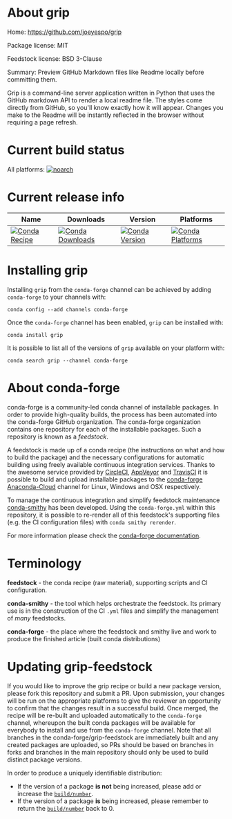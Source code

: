 About grip
==========

Home: https://github.com/joeyespo/grip

Package license: MIT

Feedstock license: BSD 3-Clause

Summary: Preview GitHub Markdown files like Readme locally before committing them.

Grip is a command-line server application written in Python that uses the GitHub markdown API
to render a local readme file. The styles come directly from GitHub, so you'll know exactly
how it will appear. Changes you make to the Readme will be instantly reflected in the browser
without requiring a page refresh.


Current build status
====================

All platforms:
[![noarch](https://img.shields.io/circleci/project/github/conda-forge/grip-feedstock/master.svg?label=noarch)](https://circleci.com/gh/conda-forge/grip-feedstock)

Current release info
====================

| Name | Downloads | Version | Platforms |
| --- | --- | --- | --- |
| [![Conda Recipe](https://img.shields.io/badge/recipe-grip-green.svg)](https://anaconda.org/conda-forge/grip) | [![Conda Downloads](https://img.shields.io/conda/dn/conda-forge/grip.svg)](https://anaconda.org/conda-forge/grip) | [![Conda Version](https://img.shields.io/conda/vn/conda-forge/grip.svg)](https://anaconda.org/conda-forge/grip) | [![Conda Platforms](https://img.shields.io/conda/pn/conda-forge/grip.svg)](https://anaconda.org/conda-forge/grip) |

Installing grip
===============

Installing `grip` from the `conda-forge` channel can be achieved by adding `conda-forge` to your channels with:

```
conda config --add channels conda-forge
```

Once the `conda-forge` channel has been enabled, `grip` can be installed with:

```
conda install grip
```

It is possible to list all of the versions of `grip` available on your platform with:

```
conda search grip --channel conda-forge
```


About conda-forge
=================

conda-forge is a community-led conda channel of installable packages.
In order to provide high-quality builds, the process has been automated into the
conda-forge GitHub organization. The conda-forge organization contains one repository
for each of the installable packages. Such a repository is known as a *feedstock*.

A feedstock is made up of a conda recipe (the instructions on what and how to build
the package) and the necessary configurations for automatic building using freely
available continuous integration services. Thanks to the awesome service provided by
[CircleCI](https://circleci.com/), [AppVeyor](http://www.appveyor.com/)
and [TravisCI](https://travis-ci.org/) it is possible to build and upload installable
packages to the [conda-forge](https://anaconda.org/conda-forge)
[Anaconda-Cloud](http://docs.anaconda.org/) channel for Linux, Windows and OSX respectively.

To manage the continuous integration and simplify feedstock maintenance
[conda-smithy](http://github.com/conda-forge/conda-smithy) has been developed.
Using the ``conda-forge.yml`` within this repository, it is possible to re-render all of
this feedstock's supporting files (e.g. the CI configuration files) with ``conda smithy rerender``.

For more information please check the [conda-forge documentation](https://conda-forge.org/docs/).

Terminology
===========

**feedstock** - the conda recipe (raw material), supporting scripts and CI configuration.

**conda-smithy** - the tool which helps orchestrate the feedstock.
                   Its primary use is in the construction of the CI ``.yml`` files
                   and simplify the management of *many* feedstocks.

**conda-forge** - the place where the feedstock and smithy live and work to
                  produce the finished article (built conda distributions)


Updating grip-feedstock
=======================

If you would like to improve the grip recipe or build a new
package version, please fork this repository and submit a PR. Upon submission,
your changes will be run on the appropriate platforms to give the reviewer an
opportunity to confirm that the changes result in a successful build. Once
merged, the recipe will be re-built and uploaded automatically to the
`conda-forge` channel, whereupon the built conda packages will be available for
everybody to install and use from the `conda-forge` channel.
Note that all branches in the conda-forge/grip-feedstock are
immediately built and any created packages are uploaded, so PRs should be based
on branches in forks and branches in the main repository should only be used to
build distinct package versions.

In order to produce a uniquely identifiable distribution:
 * If the version of a package **is not** being increased, please add or increase
   the [``build/number``](http://conda.pydata.org/docs/building/meta-yaml.html#build-number-and-string).
 * If the version of a package **is** being increased, please remember to return
   the [``build/number``](http://conda.pydata.org/docs/building/meta-yaml.html#build-number-and-string)
   back to 0.
